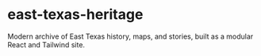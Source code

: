 # east-texas-heritage
Modern archive of East Texas history, maps, and stories, built as a modular React and Tailwind site.
